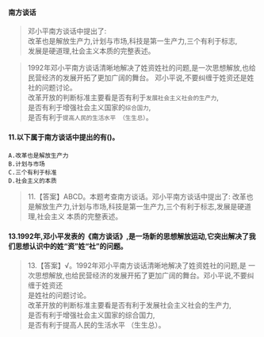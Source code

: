 #### 南方谈话
>   邓小平南方谈话中提出了:    
改革也是解放生产力,计划与市场,科技是第一生产力,三个有利于标志,    
发展是硬道理,社会主义本质的完整表述。    

>   1992年邓小平南方谈话清晰地解决了姓资姓社的问题,是一次思想解放,也给民营经济的发展开拓了更加广阔的舞台。
邓小平说,不要纠缠于姓资还是姓社的问题讨论。      
改革开放的判断标准主要看是否有利于`发展社会主义社会的生产力`,      
是否有利于增强社会主义国家的`综合国力`,      
是否有利于`提高人民的生活水平 （生生总）`。   



#### 11.以下属于南方谈话中提出的有()。
    A.改革也是解放生产力
    B.计划与市场
    C.三个有利于标准
    D.社会主义的本质
>   11.【答案】ABCD。本题考查南方谈话。邓小平南方谈话中提出了:
改革也是解放生产力,计划与市场,科技是第一生产力,三个有利于标志,发展是硬道理,社会主义
本质的完整表述。

#### 13.1992年,邓小平发表的《南方谈话》,是一场新的思想解放运动,它突出解决了我们思想认识中的姓“资”姓“社”的问题。
>   13.【答案】√。1992年邓小平南方谈话清晰地解决了姓资姓社的问题,是
    一次思想解放,也给民营经济的发展开拓了更加广阔的舞台。邓小平说,不要纠缠于姓资还  
是姓社的问题讨论。   
改革开放的判断标准主要看是否有利于发展社会主义社会的生产力,   
是否有利于增强社会主义国家的综合国力,   
是否有利于提高人民的生活水平 （生生总）。  























